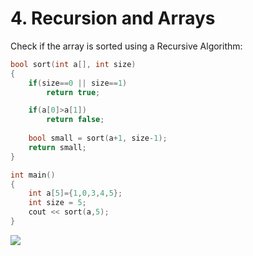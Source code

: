 # 4. Recursion and Arrays
Check if the array is sorted using a Recursive Algorithm: 

```c++
bool sort(int a[], int size)
{
    if(size==0 || size==1)
        return true;

    if(a[0]>a[1])
        return false;
  
    bool small = sort(a+1, size-1);
    return small;
}

int main()
{
    int a[5]={1,0,3,4,5};
    int size = 5;
    cout << sort(a,5);
}
```

![](Pasted%20image%2020220413030056.png)